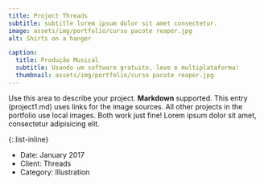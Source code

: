 ```yaml
---
title: Project Threads
subtitle: subtitle lorem ipsum dolor sit amet consectetur.
image: assets/img/portfolio/curso pacote reaper.jpg
alt: Shirts on a hanger

caption:
  title: Produção Musical
  subtitle: Usando um software gratuito, leve e multiplataforma! 
  thumbnail: assets/img/portfolio/curso pacote reaper.jpg
---
```

Use this area to describe your project. **Markdown** supported. This entry (project1.md) uses links for the image sources. All other projects in the portfolio use local images. Both work just fine! Lorem ipsum dolor sit amet, consectetur adipisicing elit. 

{:.list-inline}
- Date: January 2017
- Client: Threads
- Category: Illustration

